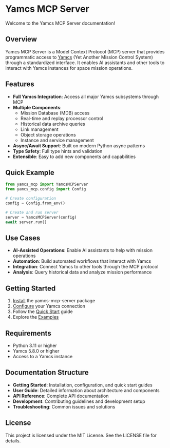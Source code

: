 # Yamcs MCP Server

Welcome to the Yamcs MCP Server documentation!

## Overview

Yamcs MCP Server is a Model Context Protocol (MCP) server that provides programmatic access to [Yamcs](https://yamcs.org/) (Yet Another Mission Control System) through a standardized interface. It enables AI assistants and other tools to interact with Yamcs instances for space mission operations.

## Features

- **Full Yamcs Integration**: Access all major Yamcs subsystems through MCP
- **Multiple Components**: 
    - Mission Database (MDB) access
    - Real-time and replay processor control
    - Historical data archive queries
    - Link management
    - Object storage operations
    - Instance and service management
- **Async/Await Support**: Built on modern Python async patterns
- **Type Safety**: Full type hints and validation
- **Extensible**: Easy to add new components and capabilities

## Quick Example

```python
from yamcs_mcp import YamcsMCPServer
from yamcs_mcp.config import Config

# Create configuration
config = Config.from_env()

# Create and run server
server = YamcsMCPServer(config)
await server.run()
```

## Use Cases

- **AI-Assisted Operations**: Enable AI assistants to help with mission operations
- **Automation**: Build automated workflows that interact with Yamcs
- **Integration**: Connect Yamcs to other tools through the MCP protocol
- **Analysis**: Query historical data and analyze mission performance

## Getting Started

1. [Install](installation.md) the yamcs-mcp-server package
2. [Configure](configuration.md) your Yamcs connection
3. Follow the [Quick Start](quickstart.md) guide
4. Explore the [Examples](examples.md)

## Requirements

- Python 3.11 or higher
- Yamcs 5.8.0 or higher
- Access to a Yamcs instance

## Documentation Structure

- **Getting Started**: Installation, configuration, and quick start guides
- **User Guide**: Detailed information about architecture and components
- **API Reference**: Complete API documentation
- **Development**: Contributing guidelines and development setup
- **Troubleshooting**: Common issues and solutions

## License

This project is licensed under the MIT License. See the LICENSE file for details.